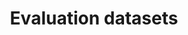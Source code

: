 ---
title: Evaluation datasets
description: A total of 20 mathematical evaluation datasets, widely used in dozens of top artificial intelligence conferences such as ACL, AAAI, and ICLR since 2010 till now, have been collected. The collected evaluation datasets cover to a certain extent different grades, question types, text forms, and difficulty levels of mathematical problems, which facilitates the provision of more comprehensive and fine-grained mathematical ability evaluation results for LLMs participating in the evaluation.
---